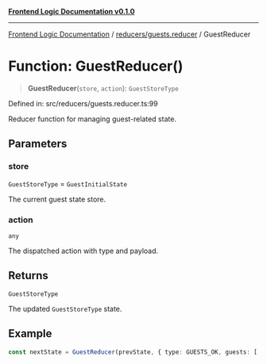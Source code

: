 [**Frontend Logic Documentation v0.1.0**](../../../README.md)

***

[Frontend Logic Documentation](../../../modules.md) / [reducers/guests.reducer](../README.md) / GuestReducer

# Function: GuestReducer()

> **GuestReducer**(`store`, `action`): `GuestStoreType`

Defined in: src/reducers/guests.reducer.ts:99

Reducer function for managing guest-related state.

## Parameters

### store

`GuestStoreType` = `GuestInitialState`

The current guest state store.

### action

`any`

The dispatched action with type and payload.

## Returns

`GuestStoreType`

The updated `GuestStoreType` state.

## Example

```ts
const nextState = GuestReducer(prevState, { type: GUESTS_OK, guests: [...] });
```
